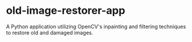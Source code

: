 # old-image-restorer-app
A Python application utilizing OpenCV's inpainting and filtering techniques to restore old and damaged images.
